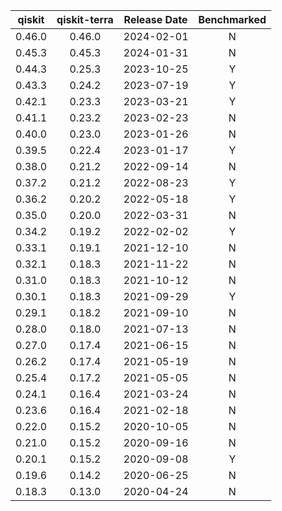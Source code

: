 | qiskit                     | qiskit-terra | Release Date | Benchmarked |
|:--------------------------:|:------------:|:------------:|:-----------:|
| 0.46.0                     | 0.46.0       | 2024-02-01   | N           |
| 0.45.3                     | 0.45.3       | 2024-01-31   | N           |
| 0.44.3                     | 0.25.3       | 2023-10-25   | Y           |
| 0.43.3                     | 0.24.2       | 2023-07-19   | Y           |
| 0.42.1                     | 0.23.3       | 2023-03-21   | Y           |
| 0.41.1                     | 0.23.2       | 2023-02-23   | N           |
| 0.40.0                     | 0.23.0       | 2023-01-26   | N           |
| 0.39.5                     | 0.22.4       | 2023-01-17   | Y           |
| 0.38.0                     | 0.21.2       | 2022-09-14   | N           |
| 0.37.2                     | 0.21.2       | 2022-08-23   | Y           |
| 0.36.2                     | 0.20.2       | 2022-05-18   | Y           |
| 0.35.0                     | 0.20.0       | 2022-03-31   | N           |
| 0.34.2                     | 0.19.2       | 2022-02-02   | Y           |
| 0.33.1                     | 0.19.1       | 2021-12-10   | N           |
| 0.32.1                     | 0.18.3       | 2021-11-22   | N           |
| 0.31.0                     | 0.18.3       | 2021-10-12   | N           |
| 0.30.1                     | 0.18.3       | 2021-09-29   | Y           |
| 0.29.1                     | 0.18.2       | 2021-09-10   | N           |
| 0.28.0                     | 0.18.0       | 2021-07-13   | N           |
| 0.27.0                     | 0.17.4       | 2021-06-15   | N           |
| 0.26.2                     | 0.17.4       | 2021-05-19   | N           |
| 0.25.4                     | 0.17.2       | 2021-05-05   | N           |
| 0.24.1                     | 0.16.4       | 2021-03-24   | N           |
| 0.23.6                     | 0.16.4       | 2021-02-18   | N           |
| 0.22.0                     | 0.15.2       | 2020-10-05   | N           |
| 0.21.0                     | 0.15.2       | 2020-09-16   | N           |
| 0.20.1                     | 0.15.2       | 2020-09-08   | Y           |
| 0.19.6                     | 0.14.2       | 2020-06-25   | N           |
| 0.18.3                     | 0.13.0       | 2020-04-24   | N           |